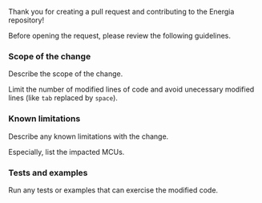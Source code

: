 Thank you for creating a pull request and contributing to the Energia repository! 

Before opening the request, please review the following guidelines.

### Scope of the change

Describe the scope of the change.

Limit the number of modified lines of code and avoid unecessary modified lines (like `tab` replaced by `space`).

### Known limitations 

Describe any known limitations with the change.

Especially, list the impacted MCUs.

### Tests and examples

Run any tests or examples that can exercise the modified code. 
